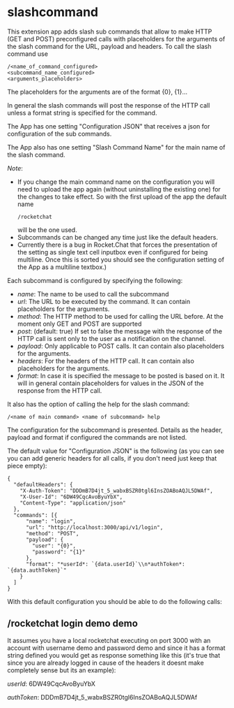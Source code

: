 # slashcommand
This extension app adds slash sub commands that allow to make HTTP (GET and POST) preconfigured calls with placeholders for the arguments of the slash command for the URL, payload and headers. To call the slash command use <pre><code>/<name_of_command_configured> <subcommand_name_configured> <arguments_placeholders></pre></code>

The placeholders for the arguments are of the format {0}, {1}... 

In general the slash commands will post the response of the HTTP call unless a format string is specified for the command.

The App has one setting "Configuration JSON" that receives a json for configuration of the sub commands. 

The App also has one setting "Slash Command Name" for the main name of the slash command.

*Note*: 
- If you change the main command name on the configuration you will need to upload the app again (without uninstalling the existing one) for the changes to take effect. So with the first upload of the app the default name <pre><code>/rocketchat</pre></code> will be the one used.
- Subcommands can be changed any time just like the default headers.
- Currently there is a bug in Rocket.Chat that forces the presentation of the setting as single text cell inputbox even if configured for being multiline. Once this is sorted you should see the configuration setting of the App as a multiline textbox.)

Each subcommand is configured by specifying the following:
- *name*: The name to be used to call the subcommand
- *url*: The URL to be executed by the command. It can contain placeholders for the arguments.
- *method*: The HTTP method to be used for calling the URL before. At the moment only GET and POST are supported
- *post*: (default: true) If set to false the message with the response of the HTTP call is sent only to the user as a notification on the channel.
- *payload*: Only applicable to POST calls. It can contain also placeholders for the arguments.
- *headers*: For the headers of the HTTP call. It can contain also placeholders for the arguments.
- *format*: In case it is specified the message to be posted is based on it. It will in general contain placeholders for values in the JSON of the response from the HTTP call.

It also has the option of calling the help for the slash command:

<pre><code>/&lt;name of main command&gt; &lt;name of subcommand&gt; help</pre></code>

The configuration for the subcommand is presented. Details as the header, payload and format if configured the commands are not listed.

The default value for "Configuration JSON" is the following (as you can see you can add generic headers for all calls, if you don't need just keep that piece empty):

<pre><code>{
  "defaultHeaders": {
    "X-Auth-Token": "DDDmB7D4jt_5_wabxBSZR0tgl6InsZOABoAQJL5DWAf",
    "X-User-Id": "6DW49CqcAvoByuYbX",
    "Content-Type": "application/json"
  },
  "commands": [{
      "name": "login",
      "url": "http://localhost:3000/api/v1/login",
      "method": "POST",
      "payload": {
        "user": "{0}",
        "password": "{1}"
      },
      "format": "*userId*: `{data.userId}`\\n*authToken*: `{data.authToken}`"
    }
  ]
}</pre></code>

With this default configuration you should be able to do the following calls:

## /rocketchat login demo demo

It assumes you have a local rocketchat executing on port 3000 with an account with username demo and password demo and since it has a format string defined you would get as response something like this (it's true that since you are already logged in cause of the headers it doesnt make completely sense but its an example):

*userId*: 6DW49CqcAvoByuYbX

*authToken*: DDDmB7D4jt_5_wabxBSZR0tgl6InsZOABoAQJL5DWAf
